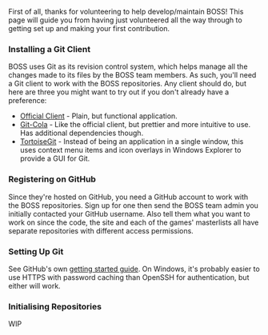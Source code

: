 First of all, thanks for volunteering to help develop/maintain BOSS! This page will guide you from having just volunteered all the way through to getting set up and making your first contribution.

### Installing a Git Client

BOSS uses Git as its revision control system, which helps manage all the changes made to its files by the BOSS team members. As such, you'll need a Git client to work with the BOSS repositories. Any client should do, but here are three you might want to try out if you don't already have a preference:

* [Official Client](http://git-scm.com/downloads) - Plain, but functional application.
* [Git-Cola](http://git-cola.github.io/) - Like the official client, but prettier and more intuitive to use. Has additional dependencies though.
* [TortoiseGit](https://code.google.com/p/tortoisegit/) - Instead of being an application in a single window, this uses context menu items and icon overlays in Windows Explorer to provide a GUI for Git.

### Registering on GitHub

Since they're hosted on GitHub, you need a GitHub account to work with the BOSS repositories. Sign up for one then send the BOSS team admin you initially contacted your GitHub username. Also tell them what you want to work on since the code, the site and each of the games' masterlists all have separate repositories with different access permissions.

### Setting Up Git

See GitHub's own [getting started guide](https://help.github.com/articles/set-up-git). On Windows, it's probably easier to use HTTPS with password caching than OpenSSH for authentication, but either will work.

### Initialising Repositories

WIP